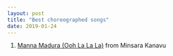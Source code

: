 ```yaml
---
layout: post
title: "Best choreographed songs"
date: 2019-01-24
---
```


1. [Manna Madura (Ooh La La La)](https://youtu.be/US-gPZzQDns) from Minsara Kanavu 
